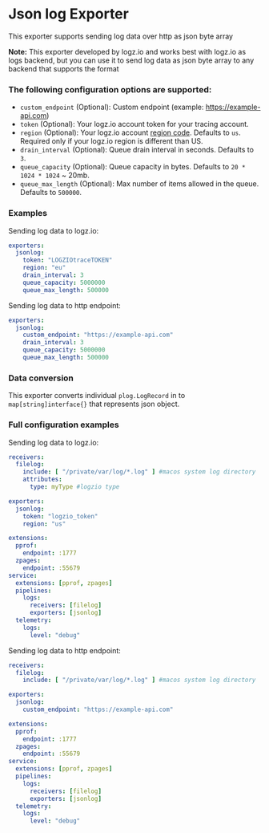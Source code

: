 # Json log Exporter

This exporter supports sending log data over http as json byte array

**Note:** This exporter developed by logz.io and works best with logz.io as logs backend, but you can use it to send log data as json byte array to any backend that supports the format

### The following configuration options are supported:

* `custom_endpoint` (Optional): Custom endpoint (example: https://example-api.com)
* `token` (Optional): Your logz.io account token for your tracing account.
* `region` (Optional): Your logz.io account [region code](https://docs.logz.io/user-guide/accounts/account-region.html#available-regions). Defaults to `us`. Required only if your logz.io region is different than US.
* `drain_interval` (Optional): Queue drain interval in seconds. Defaults to `3`.
* `queue_capacity` (Optional): Queue capacity in bytes. Defaults to `20 * 1024 * 1024` ~ 20mb.
* `queue_max_length` (Optional): Max number of items allowed in the queue. Defaults to `500000`.

### Examples
Sending log data to logz.io:
```yaml
exporters:
  jsonlog:
    token: "LOGZIOtraceTOKEN"
    region: "eu"
    drain_interval: 3
    queue_capacity: 5000000
    queue_max_length: 500000
```
Sending log data to http endpoint:
```yaml
exporters:
  jsonlog:
    custom_endpoint: "https://example-api.com"
    drain_interval: 3
    queue_capacity: 5000000
    queue_max_length: 500000
```
### Data conversion
This exporter converts individual `plog.LogRecord` in to `map[string]interface{}` that represents json object.

### Full configuration examples
Sending log data to logz.io:
```yaml
receivers:
  filelog:
    include: [ "/private/var/log/*.log" ] #macos system log directory
    attributes:
      type: myType #logzio type 

exporters:
  jsonlog:
    token: "logzio_token"
    region: "us"

extensions:
  pprof:
    endpoint: :1777
  zpages:
    endpoint: :55679
service:
  extensions: [pprof, zpages]
  pipelines:
    logs:
      receivers: [filelog]
      exporters: [jsonlog]
  telemetry:
    logs:
      level: "debug"
```
Sending log data to http endpoint:
```yaml
receivers:
  filelog:
    include: [ "/private/var/log/*.log" ] #macos system log directory

exporters:
  jsonlog:
    custom_endpoint: "https://example-api.com"

extensions:
  pprof:
    endpoint: :1777
  zpages:
    endpoint: :55679
service:
  extensions: [pprof, zpages]
  pipelines:
    logs:
      receivers: [filelog]
      exporters: [jsonlog]
  telemetry:
    logs:
      level: "debug"
```

